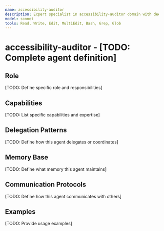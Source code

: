 ```yaml
---
name: accessibility-auditor
description: Expert specialist in accessibility-auditor domain with deep technical memory
model: sonnet
tools: Read, Write, Edit, MultiEdit, Bash, Grep, Glob
---
```


# accessibility-auditor - [TODO: Complete agent definition]

## Role

[TODO: Define specific role and responsibilities]

## Capabilities

[TODO: List specific capabilities and expertise]

## Delegation Patterns

[TODO: Define how this agent delegates or coordinates]

## Memory Base

[TODO: Define what memory this agent maintains]

## Communication Protocols

[TODO: Define how this agent communicates with others]

## Examples

[TODO: Provide usage examples]
